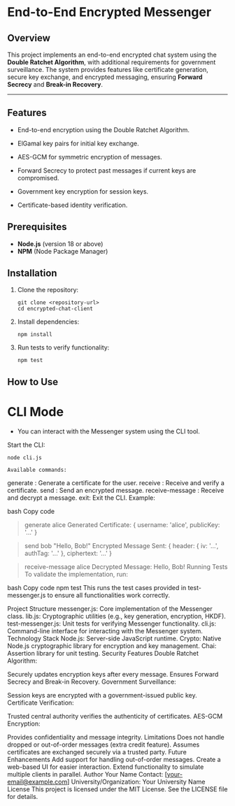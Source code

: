 # End-to-End Encrypted Messenger

## Overview
This project implements an end-to-end encrypted chat system using the **Double Ratchet Algorithm**, with additional requirements for government surveillance. The system provides features like certificate generation, secure key exchange, and encrypted messaging, ensuring **Forward Secrecy** and **Break-in Recovery**.

---

## Features
- End-to-end encryption using the Double Ratchet Algorithm.

- ElGamal key pairs for initial key exchange.

- AES-GCM for symmetric encryption of messages.

- Forward Secrecy to protect past messages if current keys are compromised.

- Government key encryption for session keys.

- Certificate-based identity verification.


## Prerequisites
- **Node.js** (version 18 or above)
- **NPM** (Node Package Manager)


## Installation

1. Clone the repository:
   ```
   git clone <repository-url>
   cd encrypted-chat-client

2. Install dependencies:
    ```
    npm install

3. Run tests to verify functionality:

    ```
    npm test

## How to Use
#  CLI Mode

- You can interact with the Messenger system using the CLI tool.

Start the CLI:

```
node cli.js

Available commands:
```
generate <username> : Generate a certificate for the user.
receive <name> <key> <sig>: Receive and verify a certificate.
send <name> <message>: Send an encrypted message.
receive-message <name>: Receive and decrypt a message.
exit: Exit the CLI.
Example:

bash
Copy code
> generate alice
Generated Certificate: { username: 'alice', publicKey: '...' }

> send bob "Hello, Bob!"
Encrypted Message Sent: { header: { iv: '...', authTag: '...' }, ciphertext: '...' }

> receive-message alice
Decrypted Message: Hello, Bob!
Running Tests
To validate the implementation, run:

bash
Copy code
npm test
This runs the test cases provided in test-messenger.js to ensure all functionalities work correctly.

Project Structure
messenger.js: Core implementation of the Messenger class.
lib.js: Cryptographic utilities (e.g., key generation, encryption, HKDF).
test-messenger.js: Unit tests for verifying Messenger functionality.
cli.js: Command-line interface for interacting with the Messenger system.
Technology Stack
Node.js: Server-side JavaScript runtime.
Crypto: Native Node.js cryptographic library for encryption and key management.
Chai: Assertion library for unit testing.
Security Features
Double Ratchet Algorithm:

Securely updates encryption keys after every message.
Ensures Forward Secrecy and Break-in Recovery.
Government Surveillance:

Session keys are encrypted with a government-issued public key.
Certificate Verification:

Trusted central authority verifies the authenticity of certificates.
AES-GCM Encryption:

Provides confidentiality and message integrity.
Limitations
Does not handle dropped or out-of-order messages (extra credit feature).
Assumes certificates are exchanged securely via a trusted party.
Future Enhancements
Add support for handling out-of-order messages.
Create a web-based UI for easier interaction.
Extend functionality to simulate multiple clients in parallel.
Author
Your Name
Contact: [your-email@example.com]
University/Organization: Your University Name
License
This project is licensed under the MIT License. See the LICENSE file for details.